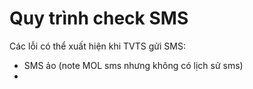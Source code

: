 # Quy trình check SMS

Các lỗi có thể xuất hiện khi TVTS gửi SMS:

* SMS ảo \(note MOL sms nhưng không có lịch sử sms\)
* 

